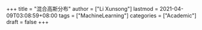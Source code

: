 +++
title = "混合高斯分布"
author = ["Li Xunsong"]
lastmod = 2021-04-09T03:08:59+08:00
tags = ["MachineLearning"]
categories = ["Academic"]
draft = false
+++
